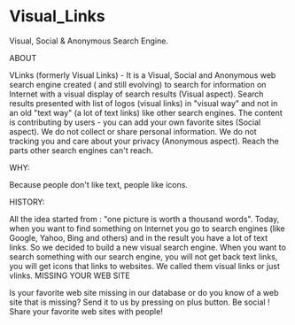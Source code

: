 # Visual_Links
Visual, Social &amp; Anonymous Search Engine.

ABOUT

VLinks (formerly Visual Links) - It is a Visual, Social and Anonymous web search engine created ( and still evolving) to search for information on Internet with a visual display of search results (Visual aspect). Search results presented with list of logos (visual links) in "visual way" and not in an old "text way" (a lot of text links) like other search engines. The content is contributing by users - you can add your own favorite sites (Social aspect). We do not collect or share personal information. We do not tracking you and care about your privacy (Anonymous aspect). Reach the parts other search engines can't reach.

WHY:

Because people don't like text, people like icons.

HISTORY:

All the idea started from : "one picture is worth a thousand words". Today, when you want to find something on Internet you go to search engines (like Google, Yahoo, Bing and others) and in the result you have a lot of text links. So we decided to build a new visual search engine. When you want to search something with our search engine, you will not get back text links, you will get icons that links to websites. We called them visual links or just vlinks.
MISSING YOUR WEB SITE

Is your favorite web site missing in our database or do you know of a web site that is missing? Send it to us by pressing on plus button. Be social ! Share your favorite web sites with people!
